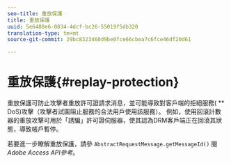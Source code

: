 ```yaml
---
seo-title: 重放保護
title: 重放保護
uuid: 5e6488e6-0834-4dcf-bc26-55019f5db320
translation-type: tm+mt
source-git-commit: 29bc8323460d9be0fce66cbea7c6fce46df20d61

---
```



# 重放保護{#replay-protection}

重放保護可防止攻擊者重放許可證請求消息，並可能導致對客戶端的拒絕服務( ** DoS)攻擊（攻擊者試圖阻止服務的合法用戶使用該服務）。 例如，使用回滾計數器的重放攻擊可用於「誘騙」許可證伺服器，使其認為DRM客戶端正在回滾其狀態，導致帳戶暫停。

若要進一步瞭解重放保護，請參 `AbstractRequestMessage.getMessageId()` 閱 *Adobe Access API參考*。
